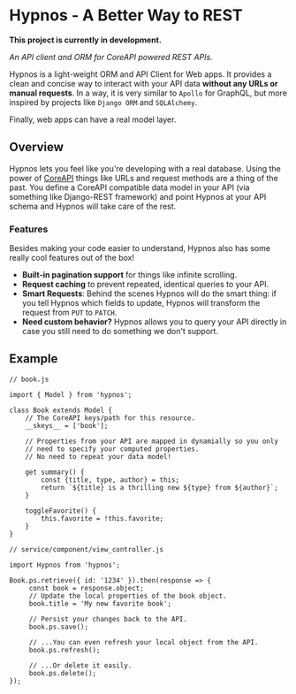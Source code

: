 # Hypnos - A Better Way to REST

**This project is currently in development.**

*An API client and ORM for CoreAPI powered REST APIs.*

Hypnos is a light-weight ORM and API Client for Web apps. It provides a clean and concise way to interact with your API data **without any URLs or manual requests**. In a way, it is very similar to `Apollo` for GraphQL, but more inspired by projects like `Django ORM` and `SQLAlchemy`.

Finally, web apps can have a real model layer.


Overview
--------

Hypnos lets you feel like you're developing with a real database. Using the power of [CoreAPI][coreapi] things like URLs and request methods are a thing of the past. You define a CoreAPI compatible data model in your API (via something like Django-REST framework) and point Hypnos at your API schema and Hypnos will take care of the rest.


### Features

Besides making your code easier to understand, Hypnos also has some really cool features out of the box!

- **Built-in pagination support** for things like infinite scrolling.
- **Request caching** to prevent repeated, identical queries to your API.
- **Smart Requests**: Behind the scenes Hypnos will do the smart thing: if you tell Hypnos which fields to update, Hypnos will transform the request from `PUT` to `PATCH`.
- **Need custom behavior?** Hypnos allows you to query your API directly in case you still need to do something we don't support.


[coreapi]: http://www.coreapi.org


Example
-------

    // book.js

    import { Model } from 'hypnos';

    class Book extends Model {
        // The CoreAPI keys/path for this resource.
        __skeys__ = ['book'];

        // Properties from your API are mapped in dynamially so you only
        // need to specify your computed properties.
        // No need to repeat your data model!

        get summary() {
            const {title, type, author} = this;
            return `${title} is a thrilling new ${type} from ${author}`;
        }

        toggleFavorite() {
            this.favorite = !this.favorite;
        }
    }

    // service/component/view_controller.js

    import Hypnos from 'hypnos';

    Book.ps.retrieve({ id: '1234' }).then(response => {
         const book = response.object;
         // Update the local properties of the book object.
         book.title = 'My new favorite book';

         // Persist your changes back to the API.
         book.ps.save();

         // ...You can even refresh your local object from the API.
         book.ps.refresh();

         // ...Or delete it easily.
         book.ps.delete();
    });
